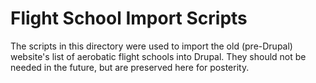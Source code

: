 # Flight School Import Scripts
The scripts in this directory were used to import the old (pre-Drupal) website's list
of aerobatic flight schools into Drupal. They should not be needed in the future, but
are preserved here for posterity.
